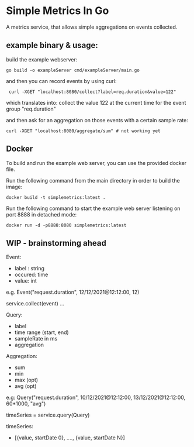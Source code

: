 Simple Metrics In Go
=============================

A metrics service, that allows simple aggregations on events collected.

example binary & usage:
------------------------

build the example webserver:

    go build -o exampleServer cmd/exampleServer/main.go 

and then you can record events by using curl:
    
     curl -XGET "localhost:8080/collect?label=req.duration&value=122"

which translates into: collect the value 122 at the current time for the event group "req.duration"

and then ask for an aggregation on those events with a certain sample rate:

    curl -XGET "localhost:8080/aggregate/sum" # not working yet

Docker
-------

To build and run the example web server, you can use the provided docker file. 

Run the following command from the main directory in order to build the image: 

    docker build -t simplemetrics:latest .  

Run the following command to start the example web server listening on port 8888 in detached mode:

    docker run -d -p8888:8080 simplemetrics:latest   


WIP  - brainstorming ahead
----------------------------

Event:
 - label : string
 - occured: time
 - value: int
 
e.g. Event("request.duration", 12/12/2021@12:12:00, 12)

service.collect(event)
...

Query:
- label
- time range (start, end)
- sampleRate in ms
- aggregation

Aggregation:
- sum
- min
- max (opt)
- avg (opt)

e.g:
Query("request.duration", 10/12/2021@12:12:00, 13/12/2021@12:12:00, 60*1000, "avg")


timeSeries = service.query(Query)

timeSeries: 
- [{value, startDate 0}, ...., {value, startDate N}]
 

